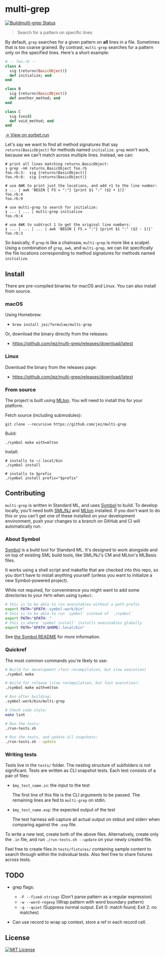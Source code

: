 # multi-grep

[![Buildmulti-grep Status](https://travis-ci.org/jez/multi-grep.svg?branch=master)](https://travis-ci.org/jez/multi-grep)

> Search for a pattern on specific lines

By default, `grep` searches for a given pattern on **all** lines in a file.
Sometimes that is too coarse grained. By contrast, `multi-grep` searches for a
pattern only on the specified lines. Here's a short example:

```ruby
# -- foo.rb --
class A
  sig {returns(BasicObject)}
  def initialize; end
end

class B
  sig {returns(BasicObject)}
  def another_method; end
end

class C
  sig {void}
  def void_method; end
end
```

[→ View on sorbet.run](#TODO.jez)

Let's say we want to find all method signatures that say `returns(BasicObject)`
for methods named `initialize`. `grep` won't work, because we can't match across
multiple lines. Instead, we can:

```shell
# print all lines matching returns.BasicObject:
❯ grep -nH returns.BasicObject foo.rb
foo.rb:3:  sig {returns(BasicObject)}
foo.rb:8:  sig {returns(BasicObject)}

# use AWK to print just the locations, and add +1 to the line number:
❯ ... | awk 'BEGIN { FS = ":"} {print $1 ":" ($2 + 1)}'
foo.rb:4
foo.rb:9

# use multi-grep to search for initialize:
❯ ... | ... | multi-grep initialize
foo.rb:4

# use AWK to subtract 1 to get the original line numbers:
❯ ... | ... | ... | awk 'BEGIN { FS = ":"} {print $1 ":" ($2 - 1)}'
foo.rb:3
```

So basically, if `grep` is like a chainsaw, `multi-grep` is more like a scalpel.
Using a combination of `grep`, `awk`, and `multi-grep`, we can list specifically
the file locations corresponding to method signatures for methods named
`initialize`.


## Install

There are pre-compiled binaries for macOS and Linux.
You can also install from source.

### macOS

Using Homebrew:

- `brew install jez/formulae/multi-grep`

Or, download the binary directly from the releases:

- <https://github.com/jez/multi-grep/releases/download/latest>

### Linux

Download the binary from the releases page:

- <https://github.com/jez/multi-grep/releases/download/latest>

### From source

The project is built using [MLton]. You will need to install this for your
platform.

[MLton]: http://mlton.org

Fetch source (including submodules):

```
git clone --recursive https://github.com/jez/multi-grep
```

Build:

```
./symbol make with=mlton
```

Install:

```shell
# installs to ~/.local/bin
./symbol install

# installs to $prefix
./symbol install prefix="$prefix"
```

## Contributing

`multi-grep` is written in Standard ML, and uses [Symbol] to build. To develop
locally, you'll need both [SML/NJ] and [MLton] installed. If you don't want to
do this or you can't get one of these installed on your development environment,
push your changes to a branch on GitHub and CI will automatically run.

### About Symbol

[Symbol] is a build tool for Standard ML. It's designed to work alongside and on
top of existing SML build tools, like SML/NJ's CM and MLton's MLBasis files.

It works using a shell script and makefile that are checked into this repo, so
you don't have to install anything yourself (unless you want to initialize a new
Symbol-powered project).

While not required, for conveninence you might want to add some directories to
your `PATH` when using `Symbol`:

```bash
# this is to be able to run executables without a path prefix
export PATH="$PATH:.symbol-work/bin"
# this is to be able to run `symbol` instead of `./symbol`
export PATH="$PATH:."
# this is where `symbol install` installs executables globally
export PATH="$PATH:$HOME/.local/bin"
```

See [the Symbol README][Symbol] for more information.

### Quickref

The most common commands you're likely to use:

```bash
# Build for development (fast recompilation, but slow execution)
./symbol make

# Build for release (slow recompilation, but fast execution):
./symbol make with=mlton

# Run after building:
.symbol-work/bin/multi-grep

# Check code style:
make lint

# Run the tests:
./run-tests.sh

# Run the tests, and update all snapshots:
./run-tests.sh --update
```

### Writing tests

Tests live in the `tests/` folder. The nesting structure of subfolders is not
significant. Tests are written as CLI snapshot tests. Each test consists of a
pair of files:

- `$my_test_name.in`: the input to the test

  The first line of this file is the CLI arguments to be passed.
  The remaining lines are fed to `multi-grep` on stdin.

- `$my_test_name.exp`: the expected output of the test

  The test harness will capture all actual output on stdout and stderr when
  comparing against the `.exp` file.

To write a new test, create both of the above files. Alternatively, create only
the `.in` file, and run `./run-tests.sh --update` on your newly created file.

Feel free to create files in `tests/fixtures/` containing sample content to
search through within the individual tests. Also feel free to share fixtures
across tests.


## TODO

- grep flags:
  - `-F --fixed-strings` (Don't parse pattern as a regular expression)
  - `-w --word-regexp` (Wrap pattern with word boundary pattern)
  - `-q --quiet` (Suppress normal output. Exit 0: match found; Exit 2: no matches)

- Can use record to wrap up context, store a ref in each record cell.

## License

[![MIT License](https://img.shields.io/badge/license-MIT-blue.svg)](https://jez.io/MIT-LICENSE.txt)


[Symbol]: https://github.com/jez/symbol
[SML/NJ]: https://www.smlnj.org
[MLton]: http://mlton.org
